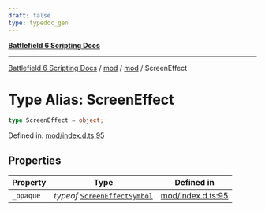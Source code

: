```yaml
---
draft: false
type: typedoc_gen
---
```


[**Battlefield 6 Scripting Docs**](../../../_index.md)

***

[Battlefield 6 Scripting Docs](../../../_index.md) / [mod](../../_index.md) / [mod](../_index.md) / ScreenEffect

# Type Alias: ScreenEffect

```ts
type ScreenEffect = object;
```

Defined in: [mod/index.d.ts:95](https://github.com/battlefield-portal-community/portal-docs/blob/ff09b2690670f74de7e97198022e5a97ff1161ff/generators/santiago/mod/index.d.ts#L95)

## Properties

| Property | Type | Defined in |
| ------ | ------ | ------ |
| <a id="_opaque"></a> `_opaque` | *typeof* [`ScreenEffectSymbol`](../ScreenEffectSymbol/_index.md) | [mod/index.d.ts:95](https://github.com/battlefield-portal-community/portal-docs/blob/ff09b2690670f74de7e97198022e5a97ff1161ff/generators/santiago/mod/index.d.ts#L95) |
